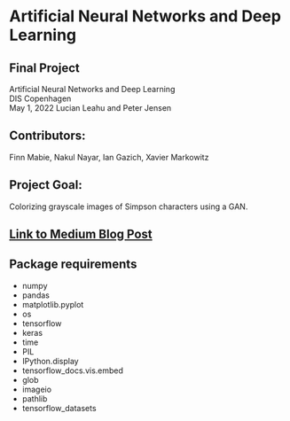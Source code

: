 # Artificial Neural Networks and Deep Learning
## Final Project  
Artificial Neural Networks and Deep Learning  
DIS Copenhagen  
May 1, 2022
Lucian Leahu and Peter Jensen 

## Contributors:
Finn Mabie, Nakul Nayar, Ian Gazich, Xavier Markowitz

## Project Goal:
Colorizing grayscale images of Simpson characters using a GAN.

## [Link to Medium Blog Post]()


## Package requirements
- numpy
- pandas
- matplotlib.pyplot
- os
- tensorflow
- keras
- time
- PIL
- IPython.display
- tensorflow_docs.vis.embed
- glob
- imageio
- pathlib
- tensorflow_datasets
